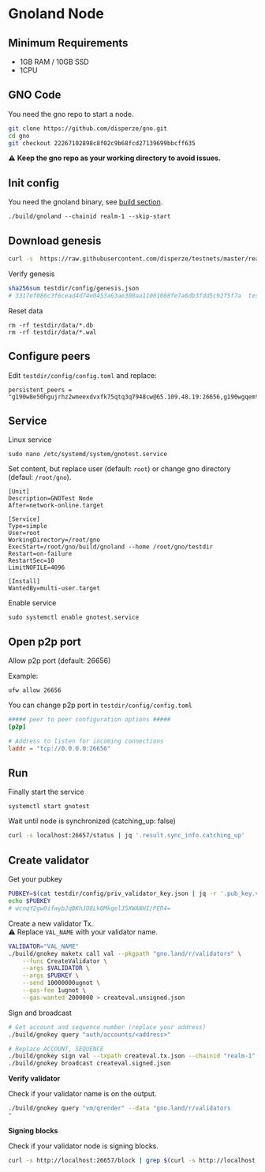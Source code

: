 # Gnoland Node

## Minimum Requirements

- 1GB RAM / 10GB SSD
- 1CPU

## GNO Code

You need the gno repo to start a node.
```sh
git clone https://github.com/disperze/gno.git
cd gno
git checkout 22267102898c8f02c9b68fcd27139699bbcff635
```

:warning: **Keep the gno repo as your working directory to avoid issues.**

## Init config

You need the gnoland binary, see [build section](./BUILD.md).
```
./build/gnoland --chainid realm-1 --skip-start
```

## Download genesis

```sh
curl -s  https://raw.githubusercontent.com/disperze/testnets/master/realm-1/genesis.json > testdir/config/genesis.json
```

Verify genesis
```sh
sha256sum testdir/config/genesis.json
# 3317ef086c3f6cead4d74e0453a63ae308aa11061088fe7a6db3fdd5c92f5f7a  testdir/config/genesis.json
```

Reset data
```
rm -rf testdir/data/*.db
rm -rf testdir/data/*.wal
```

## Configure peers

Edit `testdir/config/config.toml` and replace:
```
persistent_peers = "g190w8e50hgujrhz2wmeexdvxfk75qtq3q7948cw@65.109.48.19:26656,g190wgqemt0rs3h8aqm50d2y39re3l3t0rmja5d8@137.184.58.183:26656"
```

## Service
Linux service

```
sudo nano /etc/systemd/system/gnotest.service
```

Set content, but replace user (default: `root`) or change gno directory (defaul: `/root/gno`).
```
[Unit]
Description=GNOTest Node
After=network-online.target

[Service]
Type=simple
User=root
WorkingDirectory=/root/gno
ExecStart=/root/gno/build/gnoland --home /root/gno/testdir
Restart=on-failure
RestartSec=10
LimitNOFILE=4096

[Install]
WantedBy=multi-user.target
```

Enable service
```
sudo systemctl enable gnotest.service
```

## Open p2p port
Allow p2p port (default: 26656)

Example:
```
ufw allow 26656
```

You can change p2p port in `testdir/config/config.toml`  
```toml
##### peer to peer configuration options #####
[p2p]

# Address to listen for incoming connections
laddr = "tcp://0.0.0.0:26656"
```

## Run

Finally start the service
```
systemctl start gnotest
```

Wait until node is synchronized (catching_up: false)
```sh
curl -s localhost:26657/status | jq '.result.sync_info.catching_up'
```

## Create validator

Get your pubkey
```sh
PUBKEY=$(cat testdir/config/priv_validator_key.json | jq -r '.pub_key.value')
echo $PUBKEY
# wcnqY2gw0ifaybJqBKhJO8LkQMkqelJ5XWANHI/PER4=
```

Create a new validator Tx.   
:warning: Replace `VAL_NAME` with your validator name. 
```sh
VALIDATOR="VAL_NAME"
./build/gnokey maketx call val --pkgpath "gno.land/r/validators" \
    --func CreateValidator \
    --args $VALIDATOR \
    --args $PUBKEY \
    --send 10000000ugnot \
    --gas-fee 1ugnot \
    --gas-wanted 2000000 > createval.unsigned.json
```

Sign and broadcast
```sh
# Get account and sequence number (replace your address)
./build/gnokey query "auth/accounts/<address>"

# Replace ACCOUNT, SEQUENCE
./build/gnokey sign val --txpath createval.tx.json --chainid "realm-1" --number <ACCOUNT> --sequence <SEQUENCE> > createval.signed.json
./build/gnokey broadcast createval.signed.json
```

**Verify validator**

Check if your validator name is on the output.
```sh
./build/gnokey query "vm/qrender" --data "gno.land/r/validators
"

```

**Signing blocks**

Check if your validator node is signing blocks.

```sh
curl -s http://localhost:26657/block | grep $(curl -s http://localhost:26657/status | jq -r '.result.validator_info.address')

```
